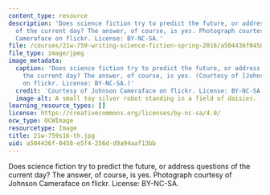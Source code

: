 ```yaml
---
content_type: resource
description: 'Does science fiction try to predict the future, or address questions
  of the current day? The answer, of course, is yes. Photograph courtesy of Johnson
  Cameraface on flickr. License: BY-NC-SA.'
file: /courses/21w-759-writing-science-fiction-spring-2016/a504436f0458e5f4256dd9a94aaf13bb_21w-759s16-th.jpg
file_type: image/jpeg
image_metadata:
  caption: 'Does science fiction try to predict the future, or address questions of
    the current day? The answer, of course, is yes. (Courtesy of [Johnson Cameraface](https://flic.kr/p/9tC6DB)
    on flickr. License: BY-NC-SA.)'
  credit: 'Courtesy of Johnson Cameraface on flickr. License: BY-NC-SA.'
  image-alt: A small toy silver robot standing in a field of daisies.
learning_resource_types: []
license: https://creativecommons.org/licenses/by-nc-sa/4.0/
ocw_type: OCWImage
resourcetype: Image
title: 21w-759s16-th.jpg
uid: a504436f-0458-e5f4-256d-d9a94aaf13bb
---
```

Does science fiction try to predict the future, or address questions of the current day? The answer, of course, is yes. Photograph courtesy of Johnson Cameraface on flickr. License: BY-NC-SA.